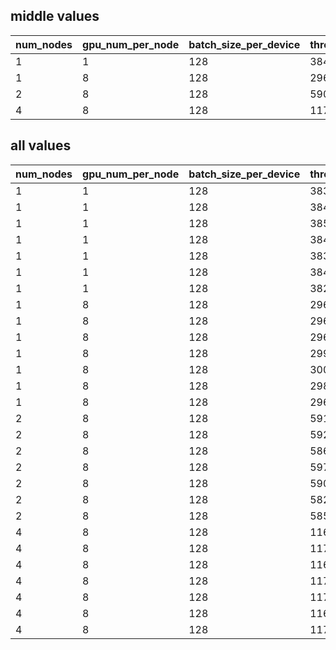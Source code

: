 ## middle values
| num_nodes | gpu_num_per_node | batch_size_per_device | throughput |
| -------- | -------- | -------- | -------- |
| 1 | 1 | 128 | 384.9 |
| 1 | 8 | 128 | 2969.5 |
| 2 | 8 | 128 | 5906.6 |
| 4 | 8 | 128 | 11746.5 |

## all values
| num_nodes | gpu_num_per_node | batch_size_per_device | throughput |
| -------- | -------- | -------- | -------- |
| 1 | 1 | 128 | 383.8 |
| 1 | 1 | 128 | 384.9 |
| 1 | 1 | 128 | 385.1 |
| 1 | 1 | 128 | 384.9 |
| 1 | 1 | 128 | 383.7 |
| 1 | 1 | 128 | 384.9 |
| 1 | 1 | 128 | 382.3 |
| 1 | 8 | 128 | 2961.6 |
| 1 | 8 | 128 | 2961.6 |
| 1 | 8 | 128 | 2969.5 |
| 1 | 8 | 128 | 2990.0 |
| 1 | 8 | 128 | 3006.3 |
| 1 | 8 | 128 | 2985.9 |
| 1 | 8 | 128 | 2967.2 |
| 2 | 8 | 128 | 5915.6 |
| 2 | 8 | 128 | 5921.0 |
| 2 | 8 | 128 | 5862.3 |
| 2 | 8 | 128 | 5974.3 |
| 2 | 8 | 128 | 5906.6 |
| 2 | 8 | 128 | 5826.5 |
| 2 | 8 | 128 | 5859.8 |
| 4 | 8 | 128 | 11651.9 |
| 4 | 8 | 128 | 11797.7 |
| 4 | 8 | 128 | 11613.3 |
| 4 | 8 | 128 | 11746.5 |
| 4 | 8 | 128 | 11749.2 |
| 4 | 8 | 128 | 11682.2 |
| 4 | 8 | 128 | 11711.2 |
